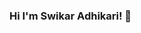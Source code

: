### Hi I'm Swikar Adhikari! 👋

<!--
**realswikarrr/realswikarrr** is a ✨ _special_ ✨ repository because its `README.md` (this file) appears on your GitHub profile.

Here are some ideas to get you started:

- 🔭 I’m currently working on ( Startup Company Of Our Own )
- 🌱 I’m currently learning Python 
- 👯 I’m looking to collaborate on Google
- 🤔 I’m looking for help with ...
- 💬 Ask me about ...
- 📫 How to reach me: Instagram - @swikarrr , Twitter - @swikarrr
- 😄 Pronouns: ...
- ⚡ Fun fact: ...
-->
